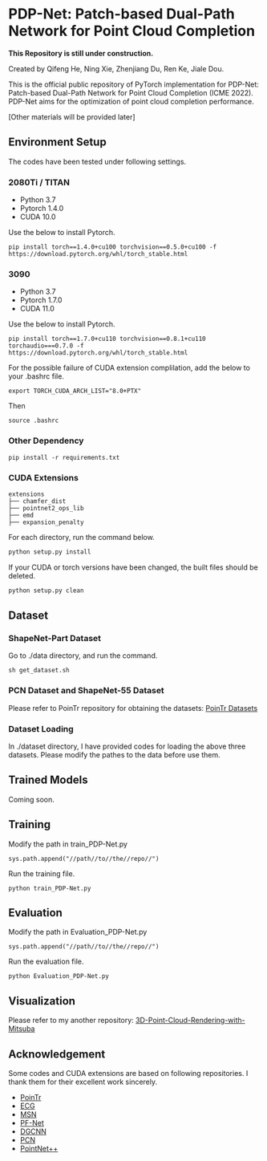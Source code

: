 # PDP-Net: Patch-based Dual-Path Network for Point Cloud Completion

**This Repository is still under construction.**

Created by Qifeng He, Ning Xie, Zhenjiang Du, Ren Ke, Jiale Dou.

This is the official public repository of PyTorch implementation for PDP-Net: Patch-based Dual-Path Network for Point Cloud Completion (ICME 2022).
PDP-Net aims for the optimization of point cloud completion performance.

[Other materials will be provided later]

## Environment Setup

The codes have been tested under following settings.

### 2080Ti / TITAN
 - Python 3.7
 - Pytorch 1.4.0
 - CUDA 10.0

Use the below to install Pytorch.
```
pip install torch==1.4.0+cu100 torchvision==0.5.0+cu100 -f https://download.pytorch.org/whl/torch_stable.html
```

### 3090
 - Python 3.7
 - Pytorch 1.7.0
 - CUDA 11.0

 Use the below to install Pytorch.

```
pip install torch==1.7.0+cu110 torchvision==0.8.1+cu110 torchaudio===0.7.0 -f https://download.pytorch.org/whl/torch_stable.html
```
For the possible failure of CUDA extension complilation, add the below to your .bashrc file.
```
export TORCH_CUDA_ARCH_LIST="8.0+PTX"
``` 
Then
```
source .bashrc
```
### Other Dependency
```
pip install -r requirements.txt
```
### CUDA Extensions
```
extensions
├── chamfer_dist
├── pointnet2_ops_lib
├── emd
├── expansion_penalty
```
For each directory, run the command below.
```python
python setup.py install
```
If your CUDA or torch versions have been changed, the built files should be deleted.
```python
python setup.py clean
```

## Dataset
### ShapeNet-Part Dataset
Go to ./data directory, and run the command.
```
sh get_dataset.sh
```
### PCN Dataset and ShapeNet-55 Dataset
Please refer to PoinTr repository for obtaining the datasets: [PoinTr Datasets](https://github.com/yuxumin/PoinTr/blob/master/DATASET.md)

### Dataset Loading
In ./dataset directory, I have provided codes for loading the above three datasets. Please modify the pathes to the data before use them.

## Trained Models
Coming soon.

## Training
Modify the path in train_PDP-Net.py
```
sys.path.append("//path//to//the//repo//")
```

Run the training file.

```
python train_PDP-Net.py
```

## Evaluation
Modify the path in Evaluation_PDP-Net.py
```
sys.path.append("//path//to//the//repo//")
```

Run the evaluation file.

```
python Evaluation_PDP-Net.py
```

## Visualization

Please refer to my another repository: [3D-Point-Cloud-Rendering-with-Mitsuba](https://github.com/QifHE/3D-Point-Cloud-Rendering-with-Mitsuba)

## Acknowledgement

Some codes and CUDA extensions are based on following repositories. I thank them for their excellent work sincerely.

- [PoinTr](https://github.com/yuxumin/PoinTr)
- [ECG](https://github.com/paul007pl/ECG)
- [MSN](https://github.com/Colin97/MSN-Point-Cloud-Completion)
- [PF-Net](https://github.com/zztianzz/PF-Net-Point-Fractal-Network)
- [DGCNN](https://github.com/AnTao97/dgcnn.pytorch)
- [PCN](https://github.com/wentaoyuan/pcn)
- [PointNet++](https://github.com/yanx27/Pointnet_Pointnet2_pytorch)
